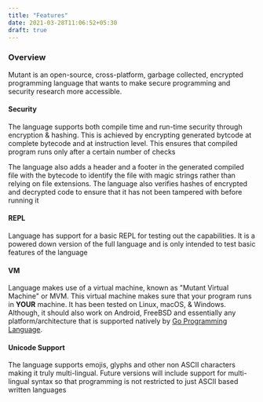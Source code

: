 ```yaml
---
title: "Features"
date: 2021-03-28T11:06:52+05:30
draft: true
---
```


### Overview
Mutant is an open-source, cross-platform, garbage collected, encrypted programming language that wants to make secure programming and security research more accessible.

#### Security
The language supports both compile time and run-time security through encryption & hashing. This is achieved by encrypting generated bytcode at complete bytecode and at instruction level. This ensures that compiled program runs only after a certain number of checks

The language also adds a header and a footer in the generated compiled file with the bytecode to identify the file with magic strings rather than relying on file extensions. The language also verifies hashes of encrypted and decrypted code to ensure that it has not been tampered with before running it

#### REPL
Language has support for a basic REPL for testing out the capabilities. It is a powered down version of the full language and is only intended to test basic features of the language

#### VM
Language makes use of a virtual machine, known as "Mutant Virtual Machine" or MVM. This virtual machine makes sure that your program runs in **YOUR** machine. It has been tested on Linux, macOS, & Windows. Although, it should also work on Android, FreeBSD and essentially any platform/architecture that is supported natively by [Go Programming Language](https://golang.org).

#### Unicode Support
The language supports emojis, glyphs and other non ASCII characters making it truly multi-lingual. Future versions will include support for multi-lingual syntax so that programming is not restricted to just ASCII based written languages